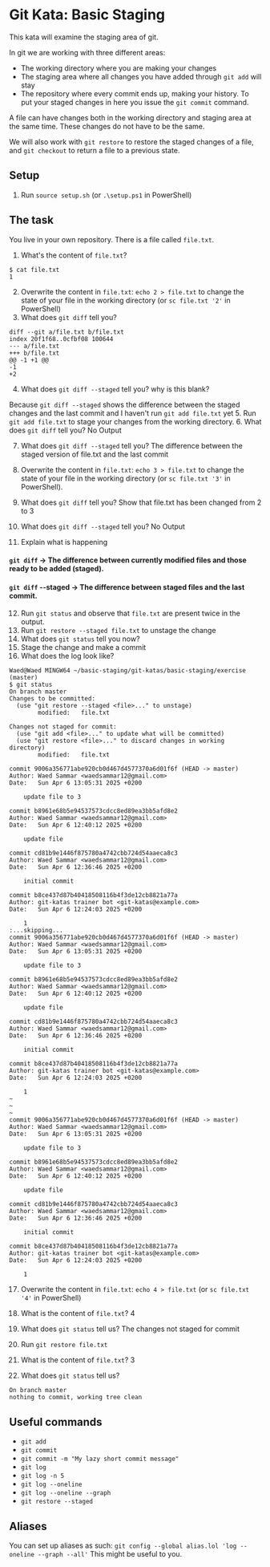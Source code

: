 # Git Kata: Basic Staging

This kata will examine the staging area of git.

In git we are working with three different areas:

* The working directory where you are making your changes
* The staging area where all changes you have added through `git add` will stay
* The repository where every commit ends up, making your history. To put your staged changes in here you issue the `git commit` command.

A file can have changes both in the working directory and staging area at the same time.
These changes do not have to be the same.

We will also work with `git restore` to restore the staged changes of a file, and `git checkout` to return a file to a previous state.

## Setup

1. Run `source setup.sh` (or `.\setup.ps1` in PowerShell)

## The task

You live in your own repository. There is a file called `file.txt`.

1. What's the content of `file.txt`?
```
$ cat file.txt
1
```
2. Overwrite the content in `file.txt`: `echo 2 > file.txt` to change the state of your file in the working directory (or `sc file.txt '2'` in PowerShell)
3. What does `git diff` tell you?
```
diff --git a/file.txt b/file.txt
index 20f1f68..0cfbf08 100644
--- a/file.txt
+++ b/file.txt
@@ -1 +1 @@
-1
+2
```
4. What does `git diff --staged` tell you? why is this blank?

Because `git diff --staged` shows the difference between the staged changes and the last commit and I haven't run `git add file.txt` yet
5. Run `git add file.txt` to stage your changes from the working directory.
6. What does `git diff` tell you?
No Output 

7. What does `git diff --staged` tell you?
The difference between the staged version of file.txt and the last commit

8. Overwrite the content in `file.txt`: `echo 3 > file.txt` to change the state of your file in the working directory (or `sc file.txt '3'` in PowerShell).
9. What does `git diff` tell you?
Show that file.txt has been changed from 2 to 3

10. What does `git diff --staged` tell you?
No Output
11. Explain what is happening
#### `git diff` → The difference between currently modified files and those ready to be added (staged).
#### `git diff` --staged → The difference between staged files and the last commit.

12. Run `git status` and observe that `file.txt` are present twice in the output.
13. Run `git restore --staged file.txt` to unstage the change
14. What does `git status` tell you now?
15. Stage the change and make a commit
16. What does the log look like?
```
Waed@Waed MINGW64 ~/basic-staging/git-katas/basic-staging/exercise (master)
$ git status
On branch master
Changes to be committed:
  (use "git restore --staged <file>..." to unstage)
        modified:   file.txt

Changes not staged for commit:
  (use "git add <file>..." to update what will be committed)
  (use "git restore <file>..." to discard changes in working directory)
        modified:   file.txt

commit 9006a356771abe920cb0d467d4577370a6d01f6f (HEAD -> master)
Author: Waed Sammar <waedsammar12@gmail.com>
Date:   Sun Apr 6 13:05:31 2025 +0200

    update file to 3

commit b8961e68b5e94537573cdcc8ed89ea3bb5afd8e2
Author: Waed Sammar <waedsammar12@gmail.com>
Date:   Sun Apr 6 12:40:12 2025 +0200

    update file

commit cd81b9e1446f875780a4742cbb724d54aaeca8c3
Author: Waed Sammar <waedsammar12@gmail.com>
Date:   Sun Apr 6 12:36:46 2025 +0200

    initial commit

commit b8ce437d87b40418508116b4f3de12cb8821a77a
Author: git-katas trainer bot <git-katas@example.com>
Date:   Sun Apr 6 12:24:03 2025 +0200

    1
:...skipping...
commit 9006a356771abe920cb0d467d4577370a6d01f6f (HEAD -> master)
Author: Waed Sammar <waedsammar12@gmail.com>
Date:   Sun Apr 6 13:05:31 2025 +0200

    update file to 3

commit b8961e68b5e94537573cdcc8ed89ea3bb5afd8e2
Author: Waed Sammar <waedsammar12@gmail.com>
Date:   Sun Apr 6 12:40:12 2025 +0200

    update file

commit cd81b9e1446f875780a4742cbb724d54aaeca8c3
Author: Waed Sammar <waedsammar12@gmail.com>
Date:   Sun Apr 6 12:36:46 2025 +0200

    initial commit

commit b8ce437d87b40418508116b4f3de12cb8821a77a
Author: git-katas trainer bot <git-katas@example.com>
Date:   Sun Apr 6 12:24:03 2025 +0200

    1
~
~
~
commit 9006a356771abe920cb0d467d4577370a6d01f6f (HEAD -> master)
Author: Waed Sammar <waedsammar12@gmail.com>
Date:   Sun Apr 6 13:05:31 2025 +0200

    update file to 3

commit b8961e68b5e94537573cdcc8ed89ea3bb5afd8e2
Author: Waed Sammar <waedsammar12@gmail.com>
Date:   Sun Apr 6 12:40:12 2025 +0200

    update file

commit cd81b9e1446f875780a4742cbb724d54aaeca8c3
Author: Waed Sammar <waedsammar12@gmail.com>
Date:   Sun Apr 6 12:36:46 2025 +0200

    initial commit

commit b8ce437d87b40418508116b4f3de12cb8821a77a
Author: git-katas trainer bot <git-katas@example.com>
Date:   Sun Apr 6 12:24:03 2025 +0200

    1

```
17. Overwrite the content in `file.txt`: `echo 4 > file.txt` (or `sc file.txt '4'` in PowerShell)
18. What is the content of `file.txt`?
4
19. What does `git status` tell us?
The changes not staged for commit

20. Run `git restore file.txt`
21. What is the content of `file.txt`?
3

22. What does `git status` tell us?
```
On branch master
nothing to commit, working tree clean
```
## Useful commands

- `git add`
- `git commit`
- `git commit -m "My lazy short commit message"`
- `git log`
- `git log -n 5`
- `git log --oneline`
- `git log --oneline --graph`
- `git restore --staged`

## Aliases

You can set up aliases as such:
`git config --global alias.lol 'log --oneline --graph --all'`
This might be useful to you.
